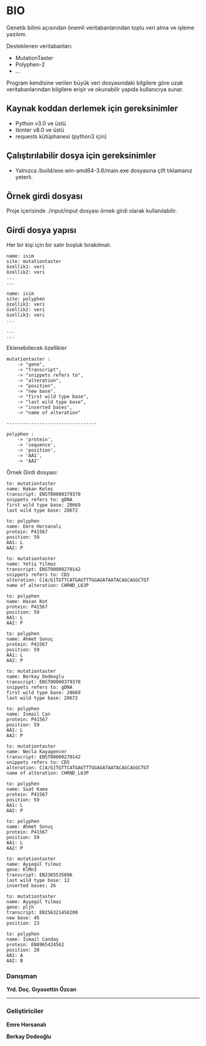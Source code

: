 # BIO  

Genetik bilimi açısından önemli veritabanlarından toplu veri alma ve işleme yazılımı. 

Desteklenen veritabanları:
* MutationTaster
* Polyphen-2
* ...

Program kendisine verilen büyük veri dosyasındaki bilgilere göre uzak veritabanlarından bilgilere erişir ve okunabilir yapıda kullanıcıya sunar.

## Kaynak koddan derlemek için gereksinimler 

- Python v3.0 ve üstü
- tkinter v8.0 ve üstü
- requests kütüphanesi (python3 için)

## Çalıştırılabilir dosya için gereksinimler

- Yalnızca /build/exe.win-amd64-3.6/main.exe dosyasına çift tıklamanız yeterlı.

## Örnek girdi dosyası
Proje içerisinde ./input/input dosyası örnek girdi olarak kullanılabilir.

## Girdi dosya yapısı
Her bir kişi için bir satır boşluk bırakılmalı. 

```
name: isim
site: mutationtaster
özellik1: veri
özellik2: veri
... 
...

name: isim
site: polyphen
özellik1: veri
özellik2: veri
özellik3: veri
...

...
...

```

Eklenebiilecek özellikler

```
mutationtaster : 
	-> "gene", 
	-> "transcript",
	-> "snippets refers to",
	-> "alteration",
	-> "position",
	-> "new base",
	-> "first wild type base",
	-> "last wild type base",
	-> "inserted bases",
	-> "name of alteration"
	
---------------------------------

polyphen : 
	-> 'protein',
	-> 'sequence',
	-> 'position',
	-> 'AA1', 
	-> 'AA2'
```

Örnek Girdi dosyası:
```
to: mutationtaster
name: Hakan Keleş
transcript: ENST00000379370
snippets refers to: gDNA
first wild type base: 28669
last wild type base: 28672

to: polyphen
name: Emre Horsanalı
protein: P41567
position: 59
AA1: L
AA2: P

to: mutationtaster
name: Yetiş Yılmaz
transcript: ENST00000270142
snippets refers to: CDS
alteration: C[A/G]TGTTCATGAGTTTGGAGATAATACAGCAGGCTGT
name of alteration: CHRND_L63P

to: polyphen
name: Hasan Kot
protein: P41567
position: 59
AA1: L
AA2: P

to: polyphen
name: Ahmet Sonuç
protein: P41567
position: 59
AA1: L
AA2: P

to: mutationtaster
name: Berkay Dedeoglu
transcript: ENST00000379370
snippets refers to: gDNA
first wild type base: 28669
last wild type base: 28672

to: polyphen
name: Ismail Can
protein: P41567
position: 59
AA1: L
AA2: P

to: mutationtaster
name: Necla Kayagencer
transcript: ENST00000270142
snippets refers to: CDS
alteration: C[A/G]TGTTCATGAGTTTGGAGATAATACAGCAGGCTGT
name of alteration: CHRND_L63P

to: polyphen
name: Suat Kama
protein: P41567
position: 59
AA1: L
AA2: P

to: polyphen
name: Ahmet Sonuç
protein: P41567
position: 59
AA1: L
AA2: P

to: mutationtaster
name: Ayşegül Yılmaz
gene: KlMn3
transcript: EN2365535896
last wild type base: 12 
inserted bases: 26

to: mutationtaster
name: Ayşegül Yılmaz 
gene: pljh
transcript: EN256321458200
new base: 45
position: 23

to: polyphen
name: İsmail Candaş
protein: EN8965424562
position: 20
AA1: A
AA2: B

```

### Danışman
**Yrd. Doç. Gıyasettin Özcan**

---

### Geliştiriciler

**Emre Horsanalı**

**Berkay Dedeoğlu**




